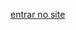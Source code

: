 <a href="[github.com/luiz-felixxx/projeto-android/index.html](https://luiz-felixxx.github.io/projeto-android/)">entrar no site</a>

